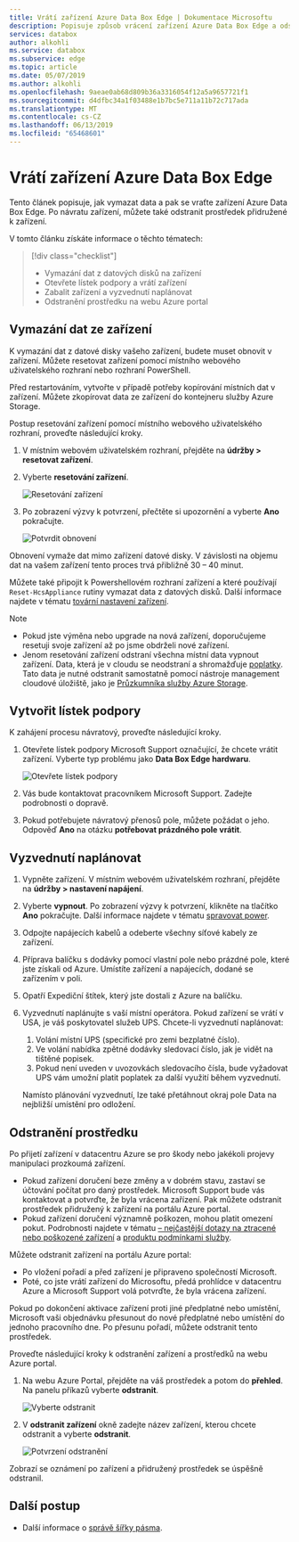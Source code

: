 ```yaml
---
title: Vrátí zařízení Azure Data Box Edge | Dokumentace Microsoftu
description: Popisuje způsob vrácení zařízení Azure Data Box Edge a odstranit objednávky zařízení.
services: databox
author: alkohli
ms.service: databox
ms.subservice: edge
ms.topic: article
ms.date: 05/07/2019
ms.author: alkohli
ms.openlocfilehash: 9aeae0ab68d809b36a3316054f12a5a9657721f1
ms.sourcegitcommit: d4dfbc34a1f03488e1b7bc5e711a11b72c717ada
ms.translationtype: MT
ms.contentlocale: cs-CZ
ms.lasthandoff: 06/13/2019
ms.locfileid: "65468601"
---
```

# <a name="return-your-azure-data-box-edge-device"></a>Vrátí zařízení Azure Data Box Edge

Tento článek popisuje, jak vymazat data a pak se vraťte zařízení Azure Data Box Edge. Po návratu zařízení, můžete také odstranit prostředek přidružené k zařízení.

V tomto článku získáte informace o těchto tématech:

> [!div class="checklist"]
> * Vymazání dat z datových disků na zařízení
> * Otevřete lístek podpory a vrátí zařízení
> * Zabalit zařízení a vyzvednutí naplánovat
> * Odstranění prostředku na webu Azure portal

## <a name="erase-data-from-the-device"></a>Vymazání dat ze zařízení

K vymazání dat z datové disky vašeho zařízení, budete muset obnovit v zařízení. Můžete resetovat zařízení pomocí místního webového uživatelského rozhraní nebo rozhraní PowerShell.

Před restartováním, vytvořte v případě potřeby kopírování místních dat v zařízení. Můžete zkopírovat data ze zařízení do kontejneru služby Azure Storage.

Postup resetování zařízení pomocí místního webového uživatelského rozhraní, proveďte následující kroky.

1. V místním webovém uživatelském rozhraní, přejděte na **údržby > resetovat zařízení**.
2. Vyberte **resetování zařízení**.

    ![Resetování zařízení](media/data-box-edge-return-device/device-reset-1.png)

3. Po zobrazení výzvy k potvrzení, přečtěte si upozornění a vyberte **Ano** pokračujte.

    ![Potvrdit obnovení](media/data-box-edge-return-device/device-reset-2.png)  

Obnovení vymaže dat mimo zařízení datové disky. V závislosti na objemu dat na vašem zařízení tento proces trvá přibližně 30 – 40 minut.

Můžete také připojit k Powershellovém rozhraní zařízení a které používají `Reset-HcsAppliance` rutiny vymazat data z datových disků. Další informace najdete v tématu [tovární nastavení zařízení](data-box-edge-connect-powershell-interface.md#reset-your-device).

> [!NOTE]
> - Pokud jste výměna nebo upgrade na nová zařízení, doporučujeme resetuji svoje zařízení až po jsme obdrželi nové zařízení.
> - Jenom resetování zařízení odstraní všechna místní data vypnout zařízení. Data, která je v cloudu se neodstraní a shromažďuje [poplatky](https://azure.microsoft.com/pricing/details/storage/). Tato data je nutné odstranit samostatně pomocí nástroje management cloudové úložiště, jako je [Průzkumníka služby Azure Storage](https://azure.microsoft.com/features/storage-explorer/).

## <a name="open-a-support-ticket"></a>Vytvořit lístek podpory

K zahájení procesu návratový, proveďte následující kroky.

1. Otevřete lístek podpory Microsoft Support označující, že chcete vrátit zařízení. Vyberte typ problému jako **Data Box Edge hardwaru**.

    ![Otevřete lístek podpory](media/data-box-edge-return-device/open-support-ticket-1.png)  

2. Vás bude kontaktovat pracovníkem Microsoft Support. Zadejte podrobnosti o dopravě.
3. Pokud potřebujete návratový přenosů pole, můžete požádat o jeho. Odpověď **Ano** na otázku **potřebovat prázdného pole vrátit**.


## <a name="schedule-a-pickup"></a>Vyzvednutí naplánovat

1. Vypněte zařízení. V místním webovém uživatelském rozhraní, přejděte na **údržby > nastavení napájení**.
2. Vyberte **vypnout**. Po zobrazení výzvy k potvrzení, klikněte na tlačítko **Ano** pokračujte. Další informace najdete v tématu [spravovat power](data-box-gateway-manage-access-power-connectivity-mode.md#manage-power).
3. Odpojte napájecích kabelů a odeberte všechny síťové kabely ze zařízení.
4. Příprava balíčku s dodávky pomocí vlastní pole nebo prázdné pole, které jste získali od Azure. Umístíte zařízení a napájecích, dodané se zařízením v poli.
5. Opatří Expediční štítek, který jste dostali z Azure na balíčku.
6. Vyzvednutí naplánujte s vaší místní operátora. Pokud zařízení se vrátí v USA, je váš poskytovatel služeb UPS. Chcete-li vyzvednutí naplánovat:

    1. Volání místní UPS (specifické pro zemi bezplatné číslo).
    2. Ve volání nabídka zpětné dodávky sledovací číslo, jak je vidět na tištěné popisek.
    3. Pokud není uveden v uvozovkách sledovacího čísla, bude vyžadovat UPS vám umožní platit poplatek za další využití během vyzvednutí.

    Namísto plánování vyzvednutí, lze také přetáhnout okraj pole Data na nejbližší umístění pro odložení.

## <a name="delete-the-resource"></a>Odstranění prostředku

Po přijetí zařízení v datacentru Azure se pro škody nebo jakékoli projevy manipulaci prozkoumá zařízení.

- Pokud zařízení doručení beze změny a v dobrém stavu, zastaví se účtování počítat pro daný prostředek. Microsoft Support bude vás kontaktovat a potvrďte, že byla vrácena zařízení. Pak můžete odstranit prostředek přidružený k zařízení na portálu Azure portal.
- Pokud zařízení doručení významně poškozen, mohou platit omezení pokut. Podrobnosti najdete v tématu [– nejčastější dotazy na ztracené nebo poškozené zařízení](https://azure.microsoft.com/pricing/details/databox/edge/) a [produktu podmínkami služby](https://www.microsoft.com/licensing/product-licensing/products).  


Můžete odstranit zařízení na portálu Azure portal:
-   Po vložení pořadí a před zařízení je připraveno společností Microsoft.
-   Poté, co jste vrátí zařízení do Microsoftu, předá prohlídce v datacentru Azure a Microsoft Support volá potvrďte, že byla vrácena zařízení.

Pokud po dokončení aktivace zařízení proti jiné předplatné nebo umístění, Microsoft vaši objednávku přesunout do nové předplatné nebo umístění do jednoho pracovního dne. Po přesunu pořadí, můžete odstranit tento prostředek.


Proveďte následující kroky k odstranění zařízení a prostředků na webu Azure portal.

1. Na webu Azure Portal, přejděte na váš prostředek a potom do **přehled**. Na panelu příkazů vyberte **odstranit**.

    ![Vyberte odstranit](media/data-box-edge-return-device/delete-resource-1.png)

2. V **odstranit zařízení** okně zadejte název zařízení, kterou chcete odstranit a vyberte **odstranit**.

    ![Potvrzení odstranění](media/data-box-edge-return-device/delete-resource-2.png)

Zobrazí se oznámení po zařízení a přidružený prostředek se úspěšně odstranil.

## <a name="next-steps"></a>Další postup

- Další informace o [správě šířky pásma](data-box-edge-manage-bandwidth-schedules.md).
